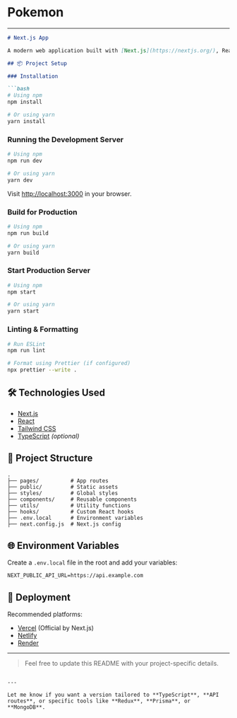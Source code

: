# Pokemon


---

```markdown
# Next.js App

A modern web application built with [Next.js](https://nextjs.org/), React, and Tailwind CSS.

## 📦 Project Setup

### Installation

```bash
# Using npm
npm install

# Or using yarn
yarn install
```

### Running the Development Server

```bash
# Using npm
npm run dev

# Or using yarn
yarn dev
```

Visit [http://localhost:3000](http://localhost:3000) in your browser.

### Build for Production

```bash
# Using npm
npm run build

# Or using yarn
yarn build
```

### Start Production Server

```bash
# Using npm
npm start

# Or using yarn
yarn start
```

### Linting & Formatting

```bash
# Run ESLint
npm run lint

# Format using Prettier (if configured)
npx prettier --write .
```

## 🛠 Technologies Used

- [Next.js](https://nextjs.org/)
- [React](https://reactjs.org/)
- [Tailwind CSS](https://tailwindcss.com/)
- [TypeScript](https://www.typescriptlang.org/) *(optional)*

## 📁 Project Structure

```
.
├── pages/          # App routes
├── public/         # Static assets
├── styles/         # Global styles
├── components/     # Reusable components
├── utils/          # Utility functions
├── hooks/          # Custom React hooks
├── .env.local      # Environment variables
├── next.config.js  # Next.js config
```

## 🌐 Environment Variables

Create a `.env.local` file in the root and add your variables:

```env
NEXT_PUBLIC_API_URL=https://api.example.com
```

## 🚀 Deployment

Recommended platforms:

- [Vercel](https://vercel.com/) (Official by Next.js)
- [Netlify](https://www.netlify.com/)
- [Render](https://render.com/)

---

> Feel free to update this README with your project-specific details.
```

---

Let me know if you want a version tailored to **TypeScript**, **API routes**, or specific tools like **Redux**, **Prisma**, or **MongoDB**.
